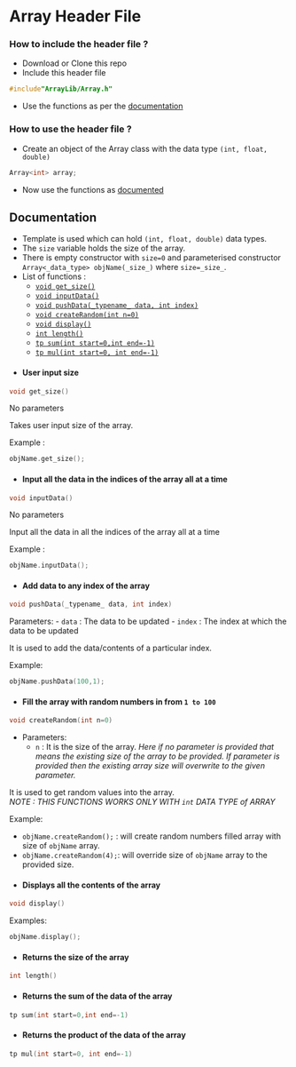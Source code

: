 # Array Header File

### How to include the header file ? 
 - Download or Clone this repo 
 - Include this header file
```c++
#include"ArrayLib/Array.h"
```
- Use the functions as per the [documentation](https://github.com/pratyaysaha/ArrayLib#documentation)

### How to use the header file ?
- Create an object of the Array class with the data type ``` (int, float, double) ```
```c++
Array<int> array;
```
- Now use the functions as [documented](https://github.com/pratyaysaha/ArrayLib#documentation)

## Documentation
- Template is used which can hold ```(int, float, double)``` data types.
- The ```size``` variable holds the size of the array.
- There is empty constructor with ```size=0``` and parameterised constructor ```Array<_data_type> objName(_size_)``` where ```size=_size_```. 
- List of functions :
    - [`void get_size()`](https://github.com/pratyaysaha/ArrayLib#user-input-size)
    - [`void inputData()`](https://github.com/pratyaysaha/ArrayLib#input-all-the-data-in-the-indices-of-the-array-all-at-a-time)
    - [`void pushData(_typename_ data, int index)`](https://github.com/pratyaysaha/ArrayLib#add-data-to-any-index-of-the-array)
    - [`void createRandom(int n=0)`](https://github.com/pratyaysaha/ArrayLib#fill-the-array-with-random-numbers-in-from-1-to-100)
    - [`void display()`](https://github.com/pratyaysaha/ArrayLib#displays-all-the-contents-of-the-array)
    - [`int length()`](https://github.com/pratyaysaha/ArrayLib#returns-the-size-of-the-array)
    - [`tp sum(int start=0,int end=-1)`](https://github.com/pratyaysaha/ArrayLib#returns-the-sum-of-the-data-of-the-array)
    - [`tp mul(int start=0, int end=-1)`](https://github.com/pratyaysaha/ArrayLib#returns-the-product-of-the-data-of-the-array)
- #### User input size
```c++
void get_size()
```
No parameters 

Takes user input size of the array. 

Example :
```c++
objName.get_size();
```
- #### Input all the data in the indices of the array all at a time
```c++
void inputData()
```
No parameters

Input all the data in all the indices of the array all at a time

Example :
```c++
objName.inputData();
```
- #### Add data to any index of the array
```c++
void pushData(_typename_ data, int index)
```

 Parameters:
    - `data`  : The data to be updated
    - `index` : The index at which the data to be updated

It is used to add the data/contents of a particular index.  

Example:
```c++
objName.pushData(100,1);
```
- #### Fill the array with random numbers in from `1 to 100`
```c++
void createRandom(int n=0)
```
- Parameters:
    - `n` : It is the size of the array. *Here if no parameter is provided that means the existing size of the array to be provided. If parameter is provided then the existing array size will overwrite to the given parameter.* 

It is used to get random values into the array.
<br/>
*NOTE : THIS FUNCTIONS WORKS ONLY WITH `int` DATA TYPE of ARRAY*

Example:

- `objName.createRandom();` : will create random numbers filled array with size of `objName` array.
- `objName.createRandom(4);`: will override size of `objName` array to the provided size.
- #### Displays all the contents of the array
```c++
void display()
```
Examples:
```c++
objName.display();
```
- #### Returns the size of the array
```c++
int length()
```
- #### Returns the sum of the data of the array
```c++
tp sum(int start=0,int end=-1)
```
- #### Returns the product of the data of the array
```c++
tp mul(int start=0, int end=-1)
```



